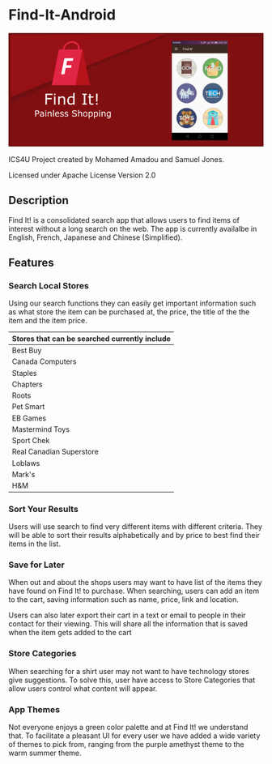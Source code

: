 # Find-It-Android #
![alt tag](https://raw.githubusercontent.com/FindItPS/Find-It-Android/master/resourcePictures/Find_It_Banner.png "Find It! Banner")

ICS4U Project created by Mohamed Amadou and Samuel Jones.

Licensed under Apache License Version 2.0

## Description ##
Find It! is a consolidated search app that allows users to find items of interest without a long search on the web. The app is currently availalbe in English, French, Japanese and Chinese (Simplified).

## Features ##

### Search Local Stores ###
Using our search functions they can easily get important information such as what store the item can be purchased at, the price, the title of the the item and the item price.

Stores that can be searched currently include |
------------- |
Best Buy|
Canada Computers |
Staples |
Chapters |
Roots |
Pet Smart |
EB Games |
Mastermind Toys | 
Sport Chek |
Real Canadian Superstore |
Loblaws |
Mark's |
H&M |

### Sort Your Results ###
Users will use search to find very different items with different criteria. They will be able to sort their results alphabetically and by price to best find their items in the list.

### Save for Later ###
When out and about the shops users may want to have list of the items they have found on Find It! to purchase. When searching, users can add an item to the cart, saving information such as name, price, link and location.

Users can also later export their cart in a text or email to people in their contact for their viewing. This will share all the information that is saved when the item gets added to the cart

### Store Categories ###
When searching for a shirt user may not want to have technology stores give suggestions. To solve this, user have access to Store Categories that allow users control what content will appear.

### App Themes ###
Not everyone enjoys a green color palette and at Find It! we understand that. To facilitate a pleasant UI for every user we have added a wide variety of themes to pick from, ranging from the purple amethyst theme to the warm summer theme.

